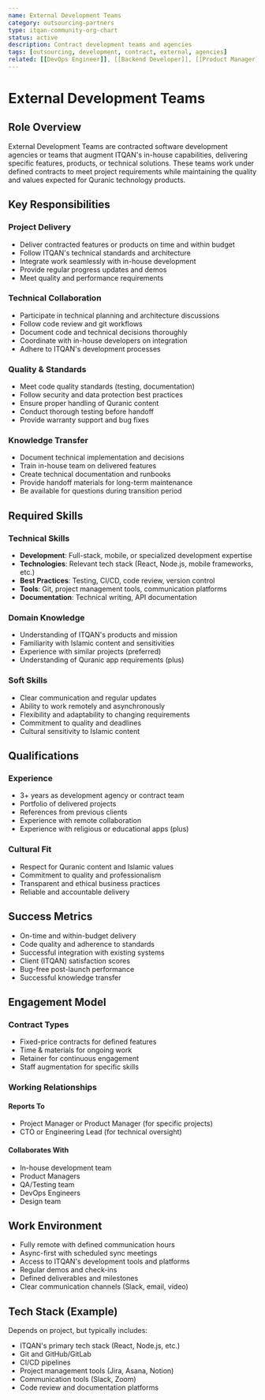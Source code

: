```yaml
---
name: External Development Teams
category: outsourcing-partners
type: itqan-community-org-chart
status: active
description: Contract development teams and agencies
tags: [outsourcing, development, contract, external, agencies]
related: [[DevOps Engineer]], [[Backend Developer]], [[Product Manager]]
---
```


# External Development Teams

## Role Overview
External Development Teams are contracted software development agencies or teams that augment ITQAN's in-house capabilities, delivering specific features, products, or technical solutions. These teams work under defined contracts to meet project requirements while maintaining the quality and values expected for Quranic technology products.

## Key Responsibilities

### Project Delivery
- Deliver contracted features or products on time and within budget
- Follow ITQAN's technical standards and architecture
- Integrate work seamlessly with in-house development
- Provide regular progress updates and demos
- Meet quality and performance requirements

### Technical Collaboration
- Participate in technical planning and architecture discussions
- Follow code review and git workflows
- Document code and technical decisions thoroughly
- Coordinate with in-house developers on integration
- Adhere to ITQAN's development processes

### Quality & Standards
- Meet code quality standards (testing, documentation)
- Follow security and data protection best practices
- Ensure proper handling of Quranic content
- Conduct thorough testing before handoff
- Provide warranty support and bug fixes

### Knowledge Transfer
- Document technical implementation and decisions
- Train in-house team on delivered features
- Create technical documentation and runbooks
- Provide handoff materials for long-term maintenance
- Be available for questions during transition period

## Required Skills

### Technical Skills
- **Development**: Full-stack, mobile, or specialized development expertise
- **Technologies**: Relevant tech stack (React, Node.js, mobile frameworks, etc.)
- **Best Practices**: Testing, CI/CD, code review, version control
- **Tools**: Git, project management tools, communication platforms
- **Documentation**: Technical writing, API documentation

### Domain Knowledge
- Understanding of ITQAN's products and mission
- Familiarity with Islamic content and sensitivities
- Experience with similar projects (preferred)
- Understanding of Quranic app requirements (plus)

### Soft Skills
- Clear communication and regular updates
- Ability to work remotely and asynchronously
- Flexibility and adaptability to changing requirements
- Commitment to quality and deadlines
- Cultural sensitivity to Islamic content

## Qualifications

### Experience
- 3+ years as development agency or contract team
- Portfolio of delivered projects
- References from previous clients
- Experience with remote collaboration
- Experience with religious or educational apps (plus)

### Cultural Fit
- Respect for Quranic content and Islamic values
- Commitment to quality and professionalism
- Transparent and ethical business practices
- Reliable and accountable delivery

## Success Metrics
- On-time and within-budget delivery
- Code quality and adherence to standards
- Successful integration with existing systems
- Client (ITQAN) satisfaction scores
- Bug-free post-launch performance
- Successful knowledge transfer

## Engagement Model

### Contract Types
- Fixed-price contracts for defined features
- Time & materials for ongoing work
- Retainer for continuous engagement
- Staff augmentation for specific skills

### Working Relationships

#### Reports To
- Project Manager or Product Manager (for specific projects)
- CTO or Engineering Lead (for technical oversight)

#### Collaborates With
- In-house development team
- Product Managers
- QA/Testing team
- DevOps Engineers
- Design team

## Work Environment
- Fully remote with defined communication hours
- Async-first with scheduled sync meetings
- Access to ITQAN's development tools and platforms
- Regular demos and check-ins
- Defined deliverables and milestones
- Clear communication channels (Slack, email, video)

## Tech Stack (Example)
Depends on project, but typically includes:
- ITQAN's primary tech stack (React, Node.js, etc.)
- Git and GitHub/GitLab
- CI/CD pipelines
- Project management tools (Jira, Asana, Notion)
- Communication tools (Slack, Zoom)
- Code review and documentation platforms